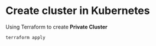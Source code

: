 # Create cluster in Kubernetes
Using Terraform to create **Private Cluster**
```
terraform apply
```

